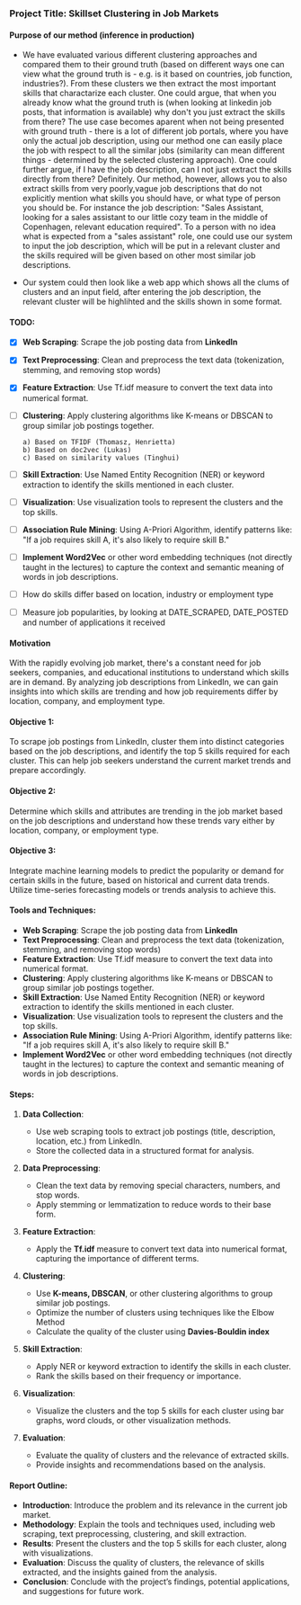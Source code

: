 ### Project Title: Skillset Clustering in Job Markets

#### Purpose of our method (inference in production)

- We have evaluated various different clustering approaches and compared them to their ground truth (based on different ways one can view what the ground truth is - e.g. is it based on countries, job function, industries?). From these clusters we then extract the most important skills that charactarize each cluster. One could argue, that when you already know what the ground truth is (when looking at linkedin job posts, that information is available) why don't you just extract the skills from there? The use case becomes aparent when not being presented with ground truth - there is a lot of different job portals, where you have only the actual job description, using our method one can easily place the job with respect to all the similar jobs (similarity can mean different things - determined by the selected clustering approach). One could further argue, if I have the job description, can I not just extract the skills directly from there? Definitely. Our method, however, allows you to also extract skills from very poorly,vague job descriptions that do not explicitly mention what skills you should have, or what type of person you should be. For instance the job description: "Sales Assistant, looking for a sales assistant to our little cozy team in the middle of Copenhagen, relevant education required". To a person with no idea what is expected from a "sales assistant" role, one could use our system to input the job description, which will be put in a relevant cluster and the skills required will be given based on other most similar job descriptions.

- Our system could then look like a web app which shows all the clums of clusters and an input field, after entering the job description, the relevant cluster will be highlihted and the skills shown in some format.

#### TODO:


- [x] **Web Scraping**: Scrape the job posting data from **LinkedIn**
- [x] **Text Preprocessing**: Clean and preprocess the text data (tokenization, stemming, and removing stop words)
- [x] **Feature Extraction**: Use Tf.idf measure to convert the text data into numerical format.
- [ ] **Clustering**: Apply clustering algorithms like K-means or DBSCAN to group similar job postings together.

      a) Based on TFIDF (Thomasz, Henrietta)
      b) Based on doc2vec (Lukas)
      c) Based on similarity values (Tinghui)
- [ ] **Skill Extraction**: Use Named Entity Recognition (NER) or keyword extraction to identify the skills mentioned in each cluster.
- [ ] **Visualization**: Use visualization tools to represent the clusters and the top skills.
- [ ] **Association Rule Mining**: Using A-Priori Algorithm, identify patterns like: "If a job requires skill A, it's also likely to require skill B."
- [ ] **Implement Word2Vec** or other word embedding techniques (not directly taught in the lectures) to capture the context and semantic meaning of words in job descriptions.
- [ ] How do skills differ based on location, industry or employment type
- [ ] Measure job popularities, by looking at DATE_SCRAPED, DATE_POSTED and number of applications it received

#### Motivation
With the rapidly evolving job market, there's a constant need for job seekers, companies, and educational institutions to understand which skills are in demand. By analyzing job descriptions from LinkedIn, we can gain insights into which skills are trending and how job requirements differ by location, company, and employment type. 

#### Objective 1:

To scrape job postings from LinkedIn, cluster them into distinct categories based on the job descriptions, and identify the top 5 skills required for each cluster. This can help job seekers understand the current market trends and prepare accordingly.

#### Objective 2:

Determine which skills and attributes are trending in the job market based on the job descriptions and understand how these trends vary either by location, company, or employment type.

#### Objective 3:
Integrate machine learning models to predict the popularity or demand for certain skills in the future, based on historical and current data trends. Utilize time-series forecasting models or trends analysis to achieve this.

#### Tools and Techniques:

- **Web Scraping**: Scrape the job posting data from **LinkedIn**
- **Text Preprocessing**: Clean and preprocess the text data (tokenization, stemming, and removing stop words)
- **Feature Extraction**: Use Tf.idf measure to convert the text data into numerical format.
- **Clustering**: Apply clustering algorithms like K-means or DBSCAN to group similar job postings together.
- **Skill Extraction**: Use Named Entity Recognition (NER) or keyword extraction to identify the skills mentioned in each cluster.
- **Visualization**: Use visualization tools to represent the clusters and the top skills.
- **Association Rule Mining**: Using A-Priori Algorithm, identify patterns like: "If a job requires skill A, it's also likely to require skill B."
- **Implement Word2Vec** or other word embedding techniques (not directly taught in the lectures) to capture the context and semantic meaning of words in job descriptions.

#### Steps:

1. **Data Collection**:

   - Use web scraping tools to extract job postings (title, description, location, etc.) from LinkedIn.
   - Store the collected data in a structured format for analysis.

2. **Data Preprocessing**:

   - Clean the text data by removing special characters, numbers, and stop words.
   - Apply stemming or lemmatization to reduce words to their base form.

3. **Feature Extraction**:

   - Apply the **Tf.idf** measure to convert text data into numerical format, capturing the importance of different terms.

4. **Clustering**:

   - Use **K-means, DBSCAN**, or other clustering algorithms to group similar job postings.
   - Optimize the number of clusters using techniques like the Elbow Method
   - Calculate the quality of the cluster using **Davies-Bouldin index**

5. **Skill Extraction**:

   - Apply NER or keyword extraction to identify the skills in each cluster.
   - Rank the skills based on their frequency or importance.

6. **Visualization**:

   - Visualize the clusters and the top 5 skills for each cluster using bar graphs, word clouds, or other visualization methods.

7. **Evaluation**:
   - Evaluate the quality of clusters and the relevance of extracted skills.
   - Provide insights and recommendations based on the analysis.

#### Report Outline:

- **Introduction**: Introduce the problem and its relevance in the current job market.
- **Methodology**: Explain the tools and techniques used, including web scraping, text preprocessing, clustering, and skill extraction.
- **Results**: Present the clusters and the top 5 skills for each cluster, along with visualizations.
- **Evaluation**: Discuss the quality of clusters, the relevance of skills extracted, and the insights gained from the analysis.
- **Conclusion**: Conclude with the project’s findings, potential applications, and suggestions for future work.
